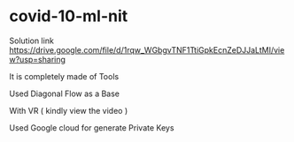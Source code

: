# covid-10-ml-nit
Solution link 
https://drive.google.com/file/d/1rqw_WGbgvTNF1TtiGpkEcnZeDJJaLtMI/view?usp=sharing


It is completely made of Tools

Used Diagonal Flow as a Base 

With VR ( kindly view the video ) 

Used Google cloud for generate Private Keys
